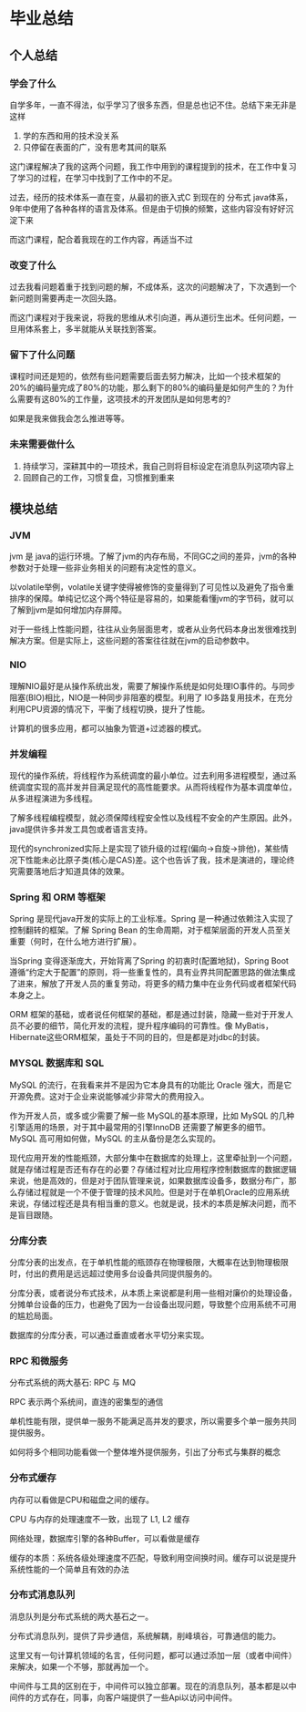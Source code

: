 # 毕业总结

## 个人总结

### 学会了什么

自学多年，一直不得法，似乎学习了很多东西，但是总也记不住。总结下来无非是这样

1. 学的东西和用的技术没关系
2. 只停留在表面的广，没有思考其间的联系

这门课程解决了我的这两个问题，我工作中用到的课程提到的技术，在工作中复习了学习的过程，在学习中找到了工作中的不足。

过去，经历的技术体系一直在变，从最初的嵌入式C 到现在的 分布式 java体系，9年中使用了各种各样的语言及体系。但是由于切换的频繁，这些内容没有好好沉淀下来

而这门课程，配合着我现在的工作内容，再适当不过

### 改变了什么

过去我看问题着重于找到问题的解，不成体系，这次的问题解决了，下次遇到一个新问题则需要再走一次回头路。

而这门课程对于我来说，将我的思维从术引向道，再从道衍生出术。任何问题，一旦用体系套上，多半就能从关联找到答案。

### 留下了什么问题

课程时间还是短的，依然有些问题需要后面去努力解决，比如一个技术框架的20%的编码量完成了80%的功能，那么剩下的80%的编码量是如何产生的？为什么需要有这80%的工作量，这项技术的开发团队是如何思考的?

如果是我来做我会怎么推进等等。

### 未来需要做什么

1. 持续学习，深耕其中的一项技术，我自己则将目标设定在消息队列这项内容上
2. 回顾自己的工作，习惯复盘，习惯推到重来

## 模块总结

### JVM

jvm 是 java的运行环境。了解了jvm的内存布局，不同GC之间的差异，jvm的各种参数对于处理一些非业务相关的问题有决定性的意义。

以volatile举例，volatile关键字使得被修饰的变量得到了可见性以及避免了指令重排序的保障。单纯记忆这个两个特征是容易的，如果能看懂jvm的字节码，就可以了解到jvm是如何增加内存屏障。

对于一些线上性能问题，往往从业务层面思考，或者从业务代码本身出发很难找到解决方案。但是实际上，这些问题的答案往往就在jvm的启动参数中。

### NIO

理解NIO最好是从操作系统出发，需要了解操作系统是如何处理IO事件的。与同步阻塞(BIO)相比，NIO是一种同步非阻塞的模型。利用了
IO多路复用技术，在充分利用CPU资源的情况下，平衡了线程切换，提升了性能。

计算机的很多应用，都可以抽象为管道+过滤器的模式。

### 并发编程

现代的操作系统，将线程作为系统调度的最小单位。过去利用多进程模型，通过系统调度实现的高并发并目满足现代的高性能要求。从而将线程作为基本调度单位，从多进程演进为多线程。

了解多线程编程模型，就必须保障线程安全性以及线程不安全的产生原因。此外，java提供许多并发工具包或者语言支持。

现代的synchronized实际上是实现了锁升级的过程(偏向->自旋->排他)，某些情况下性能未必比原子类(核心是CAS)差。这个也告诉了我，技术是演进的，理论终究需要落地后才知道具体的效果。

### Spring 和 ORM 等框架

Spring 是现代java开发的实际上的工业标准。Spring 是一种通过依赖注入实现了控制翻转的框架。了解 Spring Bean 的生命周期，对于框架层面的开发人员至关重要（何时，在什么地方进行扩展）。

当Spring 变得逐渐庞大，开始背离了Spring 的初衷时(配置地狱)，Spring Boot 遵循“约定大于配置”的原则，将一些重复性的，具有业界共同配置思路的做法集成了进来，解放了开发人员的重复劳动，将更多的精力集中在业务代码或者框架代码本身之上。

ORM 框架的基础，或者说任何框架的基础，都是通过封装，隐藏一些对于开发人员不必要的细节，简化开发的流程，提升程序编码的可靠性。像 MyBatis，Hibernate这些ORM框架，虽处于不同的目的，但是都是对jdbc的封装。

### MYSQL 数据库和 SQL

MySQL 的流行，在我看来并不是因为它本身具有的功能比 Oracle 强大，而是它开源免费。这对于企业来说能够减少非常大的费用投入。

作为开发人员，或多或少需要了解一些 MySQL的基本原理，比如 MySQL 的几种引擎适用的场景，对于其中最常用的引擎InnoDB 还需要了解更多的细节。MySQL 高可用如何做，MySQL 的主从备份是怎么实现的。

现代应用开发的性能瓶颈，大部分集中在数据库的处理上，这里牵扯到一个问题，就是存储过程是否还有存在的必要？存储过程对比应用程序控制数据库的数据逻辑来说，他是高效的，但是对于团队管理来说，如果数据库设备多，数据分布广，那么存储过程就是一个不便于管理的技术风险。但是对于在单机Oracle的应用系统来说，存储过程还是具有相当重的意义。也就是说，技术的本质是解决问题，而不是盲目跟随。

### 分库分表

分库分表的出发点，在于单机性能的瓶颈存在物理极限，大概率在达到物理极限时，付出的费用是远远超过使用多台设备共同提供服务的。

分库分表，或者说分布式技术，从本质上来说都是利用一些相对廉价的处理设备，分摊单台设备的压力，也避免了因为一台设备出现问题，导致整个应用系统不可用的尴尬局面。

数据库的分库分表，可以通过垂直或者水平切分来实现。

### RPC 和微服务

分布式系统的两大基石: RPC 与 MQ

RPC 表示两个系统间，直连的密集型的通信

单机性能有限，提供单一服务不能满足高并发的要求，所以需要多个单一服务共同提供服务。

如何将多个相同功能看做一个整体堆外提供服务，引出了分布式与集群的概念

### 分布式缓存

内存可以看做是CPU和磁盘之间的缓存。

CPU 与内存的处理速度不一致，出现了 L1, L2 缓存

网络处理，数据库引擎的各种Buffer，可以看做是缓存

缓存的本质：系统各级处理速度不匹配，导致利用空间换时间。缓存可以说是提升系统性能的一个简单且有效的办法

### 分布式消息队列

消息队列是分布式系统的两大基石之一。

分布式消息队列，提供了异步通信，系统解耦，削峰填谷，可靠通信的能力。

这里又有一句计算机领域的名言，任何问题，都可以通过添加一层（或者中间件）来解决，如果一个不够，那就再加一个。

中间件与工具的区别在于，中间件可以独立部署。现在的消息队列，基本都是以中间件的方式存在，同事，向客户端提供了一些Api以访问中间件。